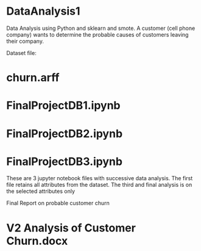 # DataAnalysis1
Data Analysis using Python and sklearn and smote. A customer (cell phone company) wants to determine the probable causes of customers leaving their company. 

Dataset file:
# churn.arff 

# FinalProjectDB1.ipynb
# FinalProjectDB2.ipynb
# FinalProjectDB3.ipynb 
These are 3 jupyter notebook files with successive data analysis. The first file retains all attributes from the dataset. The third and final analysis is on the selected attributes only

Final Report on probable customer churn
# V2 Analysis of Customer Churn.docx
